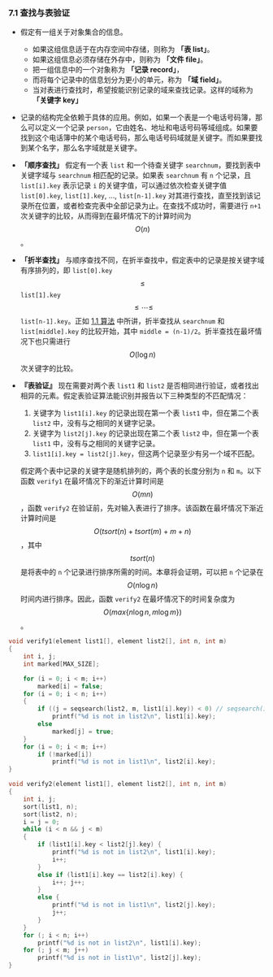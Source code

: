 ### 7.1 查找与表验证

- 假定有一组关于对象集合的信息。
  - 如果这组信息适于在内存空间中存储，则称为 **「表 list」**。
  - 如果这组信息必须存储在外存中，则称为 **「文件 file」**。
  - 把一组信息中的一个对象称为 **「记录 record」**，
  - 而将每个记录中的信息划分为更小的单元，称为 **「域 field」**。
  - 当对表进行查找时，希望按能识别记录的域来查找记录。这样的域称为 **「关键字 key」**
- 记录的结构完全依赖于具体的应用。例如，如果一个表是一个电话号码簿，那么可以定义一个记录 `person`，它由姓名、地址和电话号码等域组成。如果要找到这个电话簿中的某个电话号码，那么电话号码域就是关键字。而如果要找到某个名字，那么名字域就是关键字。
- **「顺序查找」** 假定有一个表 `list` 和一个待查关键字 `searchnum`，要找到表中关键字域与 `searchnum` 相匹配的记录。如果表 `searchnum` 有 `n` 个记录，且 `list[i].key` 表示记录 `i` 的关键字值，可以通过依次检查关键字值 `list[0].key`, `list[1].key`, ..., `list[n-1].key` 对其进行查找，直至找到该记录所在位置，或者检查完表中全部记录为止。在查找不成功时，需要进行 `n+1` 次关键字的比较，从而得到在最坏情况下的计算时间为 $$O(n)$$。
- **「折半查找」** 与顺序查找不同，在折半查找中，假定表中的记录是按关键字域有序排列的，即 `list[0].key` $$\leq$$ `list[1].key` $$\leq \cdots \leq$$ `list[n-1].key`。正如 [1.1 算法](../I.基本概念/1.1-算法.md) 中所讲，折半查找从 `searchnum` 和 `list[middle].key` 的比较开始，其中 `middle = (n-1)/2`。折半查找在最坏情况下也只需进行 $$O(\log n)$$ 次关键字的比较。
- **『表验证』** 现在需要对两个表 `list1` 和 `list2` 是否相同进行验证，或者找出相异的元素。假定表验证算法能识别并报告以下三种类型的不匹配情况：
  1. 关键字为 `list1[i].key` 的记录出现在第一个表 `list1` 中，但在第二个表 `list2` 中，没有与之相同的关键字记录。
  2. 关键字为 `list2[j].key` 的记录出现在第二个表 `list2` 中，但在第一个表 `list1` 中，没有与之相同的关键字记录。
  3. `list1[i].key = list2[j].key`，但这两个记录至少有另一个域不匹配。

  假定两个表中记录的关键字是随机排列的，两个表的长度分别为 `n` 和 `m`。以下函数 `verify1` 在最坏情况下的渐近计算时间是 $$O(mn)$$，函数 `verify2` 在验证前，先对输入表进行了排序。该函数在最坏情况下渐近计算时间是 $$O(tsort(n) + tsort(m) + m + n)$$，其中 $$tsort(n)$$ 是将表中的 `n` 个记录进行排序所需的时间。本章将会证明，可以把 `n` 个记录在 $$O(n\log n)$$ 时间内进行排序。因此，函数 `verify2` 在最坏情况下的时间复杂度为 $$O(max\{n \log n, m \log m\})$$。

```c++
void verify1(element list1[], element list2[], int n, int m)
{
    int i, j;
    int marked[MAX_SIZE];

    for (i = 0; i < m; i++)
        marked[i] = false;
    for (i = 0; i < n; i++)
    {
        if ((j = seqsearch(list2, m, list1[i].key)) < 0) // seqsearch(int list[], int searchnum, int n) 为顺序查找
            printf("%d is not in list2\n", list1[i].key);
        else
            marked[j] = true;
    }
    for (i = 0; i < m; i++)
        if (!marked[i])
            printf("%d is not in list1\n", list2[i].key);
}
```

```c++
void verify2(element list1[], element list2[], int n, int m)
{
    int i, j;
    sort(list1, n);
    sort(list2, n);
    i = j = 0;
    while (i < n && j < m)
    {
        if (list1[i].key < list2[j].key) {
            printf("%d is not in list2\n", list1[i].key);
            i++;
        }
        else if (list1[i].key == list2[i].key) {
            i++; j++;
        }
        else {
            printf("%d is not in list1\n", list2[j].key);
            j++;
        }
    }
    for (; i < n; i++)
        printf("%d is not in list2\n", list1[i].key);
    for (; j < m; j++)
        printf("%d is not in list1\n", list2[j].key);
}
```
